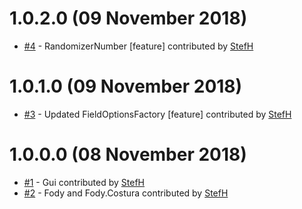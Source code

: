 # 1.0.2.0 (09 November 2018)
- [#4](https://github.com/StefH/RandomDataGenerator/pull/4) - RandomizerNumber [feature] contributed by [StefH](https://github.com/StefH)

# 1.0.1.0 (09 November 2018)
- [#3](https://github.com/StefH/RandomDataGenerator/pull/3) - Updated FieldOptionsFactory [feature] contributed by [StefH](https://github.com/StefH)

# 1.0.0.0 (08 November 2018)
- [#1](https://github.com/StefH/RandomDataGenerator/pull/1) - Gui contributed by [StefH](https://github.com/StefH)
- [#2](https://github.com/StefH/RandomDataGenerator/pull/2) - Fody and Fody.Costura contributed by [StefH](https://github.com/StefH)

